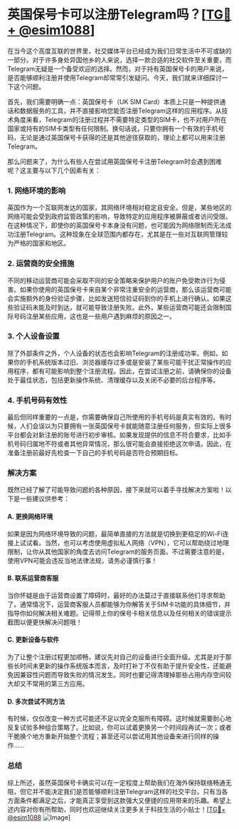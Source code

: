 # 英国保号卡可以注册Telegram吗？[[TG💪+ @esim1088](https://t.me/s/esim1088)]

在当今这个高度互联的世界里，社交媒体平台已经成为我们日常生活中不可或缺的一部分。对于许多身处异国他乡的人来说，选择一款合适的社交软件至关重要，而Telegram无疑是一个备受欢迎的选择。然而，对于持有英国保号卡的用户来说，是否能够顺利注册并使用Telegram却常常引发疑问。今天，我们就来详细探讨一下这个问题。

首先，我们需要明确一点：英国保号卡（UK SIM Card）本质上只是一种提供通话和数据服务的工具，并不直接影响您能否注册Telegram这样的应用程序。从技术角度来看，Telegram的注册过程并不需要特定类型的SIM卡，也不对用户所在国家或持有的SIM卡类型有任何限制。换句话说，只要你拥有一个有效的手机号码，无论是通过英国保号卡获得的还是其他途径获取的，理论上都可以用来注册Telegram。

那么问题来了，为什么有些人在尝试用英国保号卡注册Telegram时会遇到困难呢？这主要与以下几个因素有关：

### 1. **网络环境的影响**
英国作为一个互联网发达的国家，其网络环境相对稳定且安全。但是，某些地区的网络可能会受到政府监管政策的影响，导致特定的应用程序被屏蔽或者访问受限。在这种情况下，即使你的英国保号卡本身没有问题，也可能因为网络限制而无法成功注册Telegram。这种现象在全球范围内都存在，尤其是在一些对互联网管理较为严格的国家和地区。

### 2. **运营商的安全措施**
不同的移动运营商可能会采取不同的安全策略来保护用户的账户免受欺诈行为侵害。如果你使用的英国保号卡来自某个非常注重安全的运营商，那么该运营商可能会实施额外的身份验证步骤，比如发送短信验证码到你的手机上进行确认。如果这些验证码未能及时到达，就可能导致注册失败。此外，某些运营商可能还会限制国际号码注册某些应用，这也是一些用户遇到麻烦的原因之一。

### 3. **个人设备设置**
除了外部条件之外，个人设备的状态也会影响Telegram的注册成功率。例如，如果你的手机系统版本过旧、浏览器缓存过多或是安装了某些可能干扰正常操作的应用程序，都有可能影响到整个注册流程。因此，在尝试注册之前，请确保你的设备处于最佳状态，包括更新操作系统、清理缓存以及关闭不必要的后台程序等。

### 4. **手机号码有效性**
最后但同样重要的一点是，你需要确保自己所使用的手机号码是真实有效的。有时候，人们会误以为只要拥有一张英国保号卡就能随意注册任何服务，但实际上很多平台都会对新注册的账号进行初步审核。如果发现提供的信息不符合要求，比如手机号码归属地不符或者其他异常情况，那么很可能会直接拒绝这次申请。因此，在准备注册前最好先检查一下自己的手机号码是否符合预期目标。

### 解决方案

既然已经了解了可能导致问题的各种原因，接下来就可以着手寻找解决方案啦！以下是一些建议供参考：

#### A. 更换网络环境
如果是因为网络环境导致的问题，最简单直接的方法就是切换到更稳定的Wi-Fi连接上试试看。当然，也可以考虑使用虚拟私人网络（VPN），它可以帮助绕过地理限制，让你从其他国家的角度去访问Telegram的服务页面。不过需要注意的是，使用VPN可能会违反当地法律法规，请务必谨慎行事！

#### B. 联系运营商客服
当你怀疑是由于运营商设置了障碍时，最好的办法莫过于直接联系他们寻求帮助了。通常情况下，运营商客服人员都能够为你解答关于SIM卡功能的具体细节，并指导你如何解决相关难题。记得带上你的保号卡相关信息以及任何相关的错误提示截图以便更快解决问题哦！

#### C. 更新设备与软件
为了让整个注册过程更加顺畅，建议先对自己的设备进行全面升级。尤其是对于那些长时间未更新的操作系统版本而言，及时打补丁不仅有助于提升安全性，还能避免因兼容性问题而导致失败的情况发生。同时也要记得清理掉那些占用内存空间较大却又不常用的第三方应用。

#### D. 多次尝试不同方法
有时候，仅仅改变一种方式可能还不足以完全克服所有障碍。这时候就需要耐心地反复试验多种组合策略了。比如说，你可以试着更换另一个时间段再试一次；或者干脆换个地方重新开始整个流程；甚至还可以尝试用其他设备来进行同样的操作……

### 总结

综上所述，虽然英国保号卡确实可以在一定程度上帮助我们在海外保持联络畅通无阻，但它并不能决定我们是否能够顺利注册Telegram这样的社交平台。只有当各方面条件都满足之后，才能真正享受到这款强大又便捷的应用带来的乐趣。希望上述内容对你有所帮助，同时也欢迎继续关注更多关于科技生活的小贴士！[[TG💪+ @esim1088](https://t.me/s/esim1088) ![Image](https://i.postimg.cc/4NQfJmqS/Snipaste-2025-05-13-00-14-12.png)]